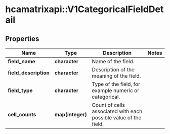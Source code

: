 # hcamatrixapi::V1CategoricalFieldDetail

## Properties
Name | Type | Description | Notes
------------ | ------------- | ------------- | -------------
**field_name** | **character** | Name of the field. | 
**field_description** | **character** | Description of the meaning of the field. | 
**field_type** | **character** | Type of the field, for example numeric or categorical.  | 
**cell_counts** | **map(integer)** | Count of cells associated with each possible value of the field.  | 


